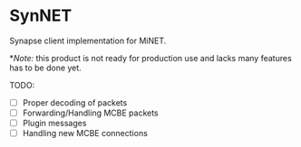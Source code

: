 # SynNET
Synapse client implementation for MiNET.

**Note:* this product is not ready for production use and lacks many features has to be done yet.

TODO:

- [ ] Proper decoding of packets
- [ ] Forwarding/Handling MCBE packets
- [ ] Plugin messages
- [ ] Handling new MCBE connections

